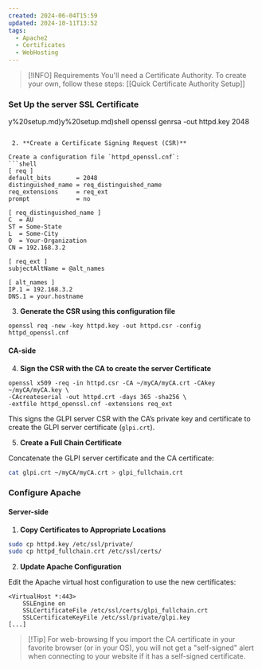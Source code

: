 ```yaml
---
created: 2024-06-04T15:59
updated: 2024-10-11T13:52
tags:
  - Apache2
  - Certificates
  - WebHosting
---
```


> [!INFO] Requirements
> You'll need a Certificate Authority. 
> To create your own, follow these steps: [[Quick Certificate Authority Setup]]

### Set Up the server SSL Certificate

[](Quick%20Certificate%20Authority%20Setup.md)y%20setup.md)y%20setup.md)shell
openssl genrsa -out httpd.key 2048
```

 2. **Create a Certificate Signing Request (CSR)**

Create a configuration file `httpd_openssl.cnf`:
```shell
[ req ] 
default_bits       = 2048 
distinguished_name = req_distinguished_name 
req_extensions     = req_ext 
prompt             = no  

[ req_distinguished_name ] 
C  = AU 
ST = Some-State 
L  = Some-City 
O  = Your-Organization 
CN = 192.168.3.2  

[ req_ext ] 
subjectAltName = @alt_names  

[ alt_names ] 
IP.1 = 192.168.3.2 
DNS.1 = your.hostname
```

3. **Generate the CSR using this configuration file**

```shell
openssl req -new -key httpd.key -out httpd.csr -config httpd_openssl.cnf
```

#### CA-side

4. **Sign the CSR with the CA to create the server Certificate**

```shell
openssl x509 -req -in httpd.csr -CA ~/myCA/myCA.crt -CAkey ~/myCA/myCA.key \
-CAcreateserial -out httpd.crt -days 365 -sha256 \
-extfile httpd_openssl.cnf -extensions req_ext
```

This signs the GLPI server CSR with the CA’s private key and certificate to create the GLPI server certificate (`glpi.crt`).

5. **Create a Full Chain Certificate**

Concatenate the GLPI server certificate and the CA certificate:

```bash
cat glpi.crt ~/myCA/myCA.crt > glpi_fullchain.crt
```

### Configure Apache

#### Server-side

1. **Copy Certificates to Appropriate Locations**

```bash
sudo cp httpd.key /etc/ssl/private/
sudo cp httpd_fullchain.crt /etc/ssl/certs/
```

2. **Update Apache Configuration**

Edit the Apache virtual host configuration to use the new certificates:

```apacheconf
<VirtualHost *:443>
    SSLEngine on
    SSLCertificateFile /etc/ssl/certs/glpi_fullchain.crt
    SSLCertificateKeyFile /etc/ssl/private/glpi.key
[...]
```


> [!Tip] For web-browsing
> If you import the CA certificate in your favorite browser (or in your OS), you will not get a "self-signed" alert when connecting to your website if it has a self-signed certificate.
